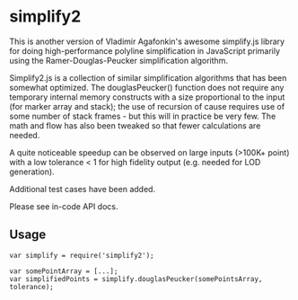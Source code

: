 simplify2
=========

This is another version of Vladimir Agafonkin's awesome simplify.js library for doing high-performance polyline
simplification in JavaScript primarily using the Ramer-Douglas-Peucker simplification algorithm.

Simplify2.js is a collection of similar simplification algorithms that has been somewhat optimized. The douglasPeucker() function does not require any temporary internal memory constructs with a size proportional to the input (for marker array and stack); the use of recursion of cause requires use of some number of stack frames - but this will in practice be very few. The math and flow has also been tweaked so that fewer calculations are needed.

A quite noticeable speedup can be observed on large inputs (>100K+ point) with a low tolerance < 1 for high fidelity
output (e.g. needed for LOD generation).

Additional test cases have been added.

Please see in-code API docs.

Usage
-----
    var simplify = require('simplify2');
    
    var somePointArray = [...];
    var simplifiedPoints = simplify.douglasPeucker(somePointsArray, tolerance);
